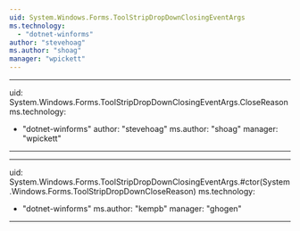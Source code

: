 ```yaml
---
uid: System.Windows.Forms.ToolStripDropDownClosingEventArgs
ms.technology: 
  - "dotnet-winforms"
author: "stevehoag"
ms.author: "shoag"
manager: "wpickett"
---
```


---
uid: System.Windows.Forms.ToolStripDropDownClosingEventArgs.CloseReason
ms.technology: 
  - "dotnet-winforms"
author: "stevehoag"
ms.author: "shoag"
manager: "wpickett"
---

---
uid: System.Windows.Forms.ToolStripDropDownClosingEventArgs.#ctor(System.Windows.Forms.ToolStripDropDownCloseReason)
ms.technology: 
  - "dotnet-winforms"
ms.author: "kempb"
manager: "ghogen"
---
